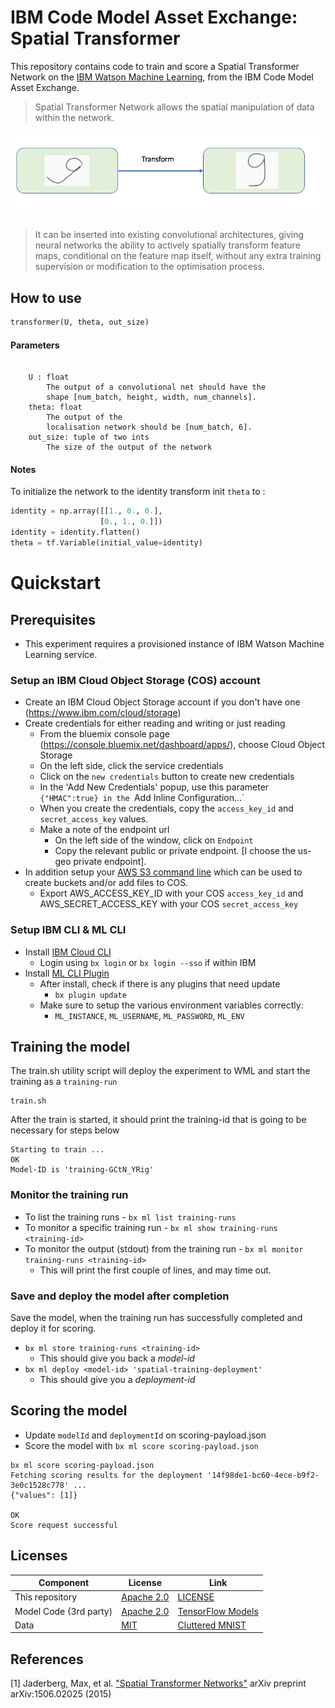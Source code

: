 # IBM Code Model Asset Exchange: Spatial Transformer

This repository contains code to train and score a Spatial Transformer Network on the [IBM Watson Machine Learning](https://www.ibm.com/cloud/machine-learning), from the IBM Code Model Asset Exchange.

> Spatial Transformer Network allows the spatial manipulation of data within the network.

<div align="center">
  <img width="600px" src="spatial-transformer.png"><br><br>
</div>

>  It can be inserted into existing convolutional architectures, giving neural networks the ability to actively spatially transform feature maps, conditional on the feature map itself, without any extra training supervision or modification to the optimisation process.

## How to use

```python
transformer(U, theta, out_size)
```

#### Parameters

```

    U : float
        The output of a convolutional net should have the
        shape [num_batch, height, width, num_channels].
    theta: float
        The output of the
        localisation network should be [num_batch, 6].
    out_size: tuple of two ints
        The size of the output of the network
```

#### Notes
To initialize the network to the identity transform init ``theta`` to :

```python
identity = np.array([[1., 0., 0.],
                    [0., 1., 0.]])
identity = identity.flatten()
theta = tf.Variable(initial_value=identity)
```

# Quickstart

## Prerequisites

* This experiment requires a provisioned instance of IBM Watson Machine Learning service.

### Setup an IBM Cloud Object Storage (COS) account
- Create an IBM Cloud Object Storage account if you don't have one (https://www.ibm.com/cloud/storage)
- Create credentials for either reading and writing or just reading
	- From the bluemix console page (https://console.bluemix.net/dashboard/apps/), choose Cloud Object Storage
	- On the left side, click the service credentials
	- Click on the `new credentials` button to create new credentials
	- In the 'Add New Credentials' popup, use this parameter `{"HMAC":true} in the `Add Inline Configuration...`
	- When you create the credentials, copy the `access_key_id` and `secret_access_key` values.
	- Make a note of the endpoint url
		- On the left side of the window, click on `Endpoint`
		- Copy the relevant public or private endpoint. [I choose the us-geo private endpoint].
- In addition setup your [AWS S3 command line](https://aws.amazon.com/cli/) which can be used to create buckets and/or add files to COS.
   - Export AWS_ACCESS_KEY_ID with your COS `access_key_id` and AWS_SECRET_ACCESS_KEY with your COS `secret_access_key`

### Setup IBM CLI & ML CLI

- Install [IBM Cloud CLI](https://console.bluemix.net/docs/cli/reference/bluemix_cli/get_started.html#getting-started)
  - Login using `bx login` or `bx login --sso` if within IBM
- Install [ML CLI Plugin](https://dataplatform.ibm.com/docs/content/analyze-data/ml_dlaas_environment.html)
  - After install, check if there is any plugins that need update
    - `bx plugin update`
  - Make sure to setup the various environment variables correctly:
    - `ML_INSTANCE`, `ML_USERNAME`, `ML_PASSWORD`, `ML_ENV`

## Training the model

The train.sh utility script will deploy the experiment to WML and start the training as a `training-run`

```
train.sh
```

After the train is started, it should print the training-id that is going to be necessary for steps below

```
Starting to train ...
OK
Model-ID is 'training-GCtN_YRig'
```

### Monitor the  training run

- To list the training runs - `bx ml list training-runs`
- To monitor a specific training run - `bx ml show training-runs <training-id>`
- To monitor the output (stdout) from the training run - `bx ml monitor training-runs <training-id>`
	- This will print the first couple of lines, and may time out.


### Save and deploy the model after completion

Save the model, when the training run has successfully completed and deploy it for scoring.
- `bx ml store training-runs <training-id>`
	- This should give you back a *model-id*
- `bx ml deploy <model-id> 'spatial-training-deployment'`
	- This should give you a *deployment-id*

## Scoring the model

- Update `modelId` and `deploymentId` on scoring-payload.json
- Score the model with `bx ml score scoring-payload.json`

```
bx ml score scoring-payload.json
Fetching scoring results for the deployment '14f98de1-bc60-4ece-b9f2-3e0c1528c778' ...
{"values": [1]}

OK
Score request successful
```



## Licenses

| Component | License | Link  |
| ------------- | --------  | -------- |
| This repository | [Apache 2.0](https://www.apache.org/licenses/LICENSE-2.0) | [LICENSE](LICENSE) |
| Model Code (3rd party) | [Apache 2.0](https://www.apache.org/licenses/LICENSE-2.0) | [TensorFlow Models](https://github.com/tensorflow/models/blob/master/LICENSE)|
|Data|[MIT](https://github.com/daviddao/spatial-transformer-tensorflow/blob/master/LICENSE)|[Cluttered MNIST ](https://github.com/daviddao/spatial-transformer-tensorflow/blob/master/data/mnist_sequence1_sample_5distortions5x5.npz)|

## References

[1] Jaderberg, Max, et al. ["Spatial Transformer Networks"](https://arxiv.org/pdf/1506.02025) arXiv preprint arXiv:1506.02025 (2015)